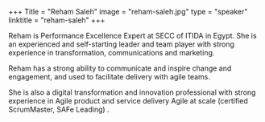+++
Title = "Reham Saleh" 
image = "reham-saleh.jpg" 
type = "speaker" 
linktitle = "reham-saleh" 
+++

Reham is Performance Excellence Expert at SECC of ITIDA in Egypt. She is an experienced and self-starting leader and team player with strong experience in  transformation, communications and marketing.

Reham has a strong ability to communicate and inspire change and engagement, and used to facilitate delivery with agile teams. 

She is also a digital transformation and innovation professional with strong experience in Agile product and service delivery Agile at scale (certified ScrumMaster, SAFe Leading) .
